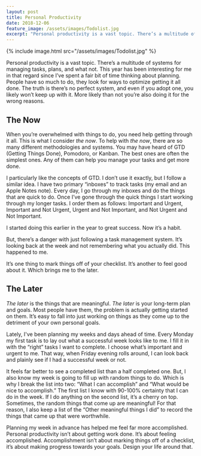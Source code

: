```yaml
---
layout: post
title: Personal Productivity
date: 2018-12-06
feature_image: /assets/images/Todolist.jpg
excerpt: "Personal productivity is a vast topic. There’s a multitude of systems for managing tasks, plans, and what not. This year has been interesting for me in that regard since I’ve spent a fair bit of time thinking about planning. People have so much to do, they look for ways to optimize getting it all done. The truth is there’s no perfect system, and even if you adopt one, you likely won’t keep up with it. More likely than not you’re also doing it for the wrong reasons."
---
```

{% include image.html src="/assets/images/Todolist.jpg" %}


Personal productivity is a vast topic. There’s a multitude of systems for managing tasks, plans, and what not. This year has been interesting for me in that regard since I’ve spent a fair bit of time thinking about planning. People have so much to do, they look for ways to optimize getting it all done. The truth is there’s no perfect system, and even if you adopt one, you likely won’t keep up with it. More likely than not you’re also doing it for the wrong reasons.

## The Now ##
When you’re overwhelmed with things to do, you need help getting through it all. This is what I consider _the now_. To help with _the now_, there are so many different methodologies and systems. You may have heard of GTD (Getting Things Done), Pomodoro, or Kanban. The best ones are often the simplest ones. Any of them can help you manage your tasks and get more done.

I particularly like the concepts of GTD. I don’t use it exactly, but I follow a similar idea. I have two primary “inboxes” to track tasks (my email and an Apple Notes note). Every day, I go through my inboxes and do the things that are quick to do. Once I’ve gone through the quick things I start working through my longer tasks. I order them as follows: Important and Urgent, Important and Not Urgent, Urgent and Not Important, and Not Urgent and Not Important.

I started doing this earlier in the year to great success. Now it’s a habit.

But, there’s a danger with just following a task management system. It’s looking back at the week and not remembering what you actually did. This happened to me.

It’s one thing to mark things off of your checklist. It’s another to feel good about it. Which brings me to the later.

## The Later ##
_The later_ is the things that are meaningful. _The later_ is your long-term plan and goals. Most people have them, the problem is actually getting started on them. It’s easy to fall into just working on things as they come up to the detriment of your own personal goals.

Lately, I've been planning my weeks and days ahead of time. Every Monday my first task is to lay out what a successful week looks like to me. I fill it in with the “right” tasks I want to complete. I choose what’s important and urgent to me. That way, when Friday evening rolls around, I can look back and plainly see if I had a successful week or not.

It feels far better to see a completed list than a half completed one. But, I also know my week is going to fill up with random things to do. Which is why I break the list into two: “What I can accomplish” and “What would be nice to accomplish.” The first list I know with 90-100% certainty that I can do in the week. If I do anything on the second list, it’s a cherry on top. Sometimes, the random things that come up are meaningful! For that reason, I also keep a list of the “Other meaningful things I did” to record the things that came up that were worthwhile.

Planning my week in advance has helped me feel far more accomplished. Personal productivity isn’t about getting work done. It’s about feeling accomplished. Accomplishment isn’t about marking things off of a checklist, it’s about making progress towards your goals. Design your life around that.